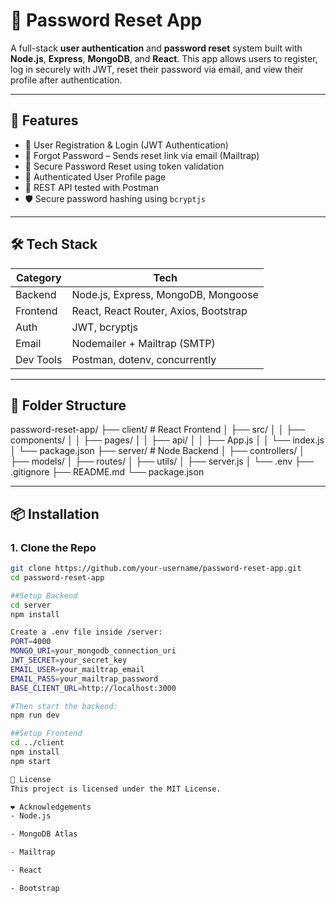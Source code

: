 # 🔐 Password Reset App

A full-stack **user authentication** and **password reset** system built with **Node.js**, **Express**, **MongoDB**, and **React**. This app allows users to register, log in securely with JWT, reset their password via email, and view their profile after authentication.

---

## 🚀 Features

- 🔐 User Registration & Login (JWT Authentication)
- 📧 Forgot Password – Sends reset link via email (Mailtrap)
- 🔄 Secure Password Reset using token validation
- 👤 Authenticated User Profile page
- 🧪 REST API tested with Postman
- 🛡️ Secure password hashing using `bcryptjs`

---

## 🛠️ Tech Stack

| Category   | Tech                               |
|------------|------------------------------------|
| Backend    | Node.js, Express, MongoDB, Mongoose |
| Frontend   | React, React Router, Axios, Bootstrap |
| Auth       | JWT, bcryptjs                      |
| Email      | Nodemailer + Mailtrap (SMTP)       |
| Dev Tools  | Postman, dotenv, concurrently      |

---

## 📂 Folder Structure

password-reset-app/
├── client/ # React Frontend
│ ├── src/
│ │ ├── components/
│ │ ├── pages/
│ │ ├── api/
│ │ ├── App.js
│ │ └── index.js
│ └── package.json
├── server/ # Node Backend
│ ├── controllers/
│ ├── models/
│ ├── routes/
│ ├── utils/
│ ├── server.js
│ └── .env
├── .gitignore
├── README.md
└── package.json


---

## 📦 Installation

### 1. Clone the Repo

```bash
git clone https://github.com/your-username/password-reset-app.git
cd password-reset-app

##Setup Backend
cd server
npm install

Create a .env file inside /server:
PORT=4000
MONGO_URI=your_mongodb_connection_uri
JWT_SECRET=your_secret_key
EMAIL_USER=your_mailtrap_email
EMAIL_PASS=your_mailtrap_password
BASE_CLIENT_URL=http://localhost:3000

#Then start the backend:
npm run dev

##Setup Frontend
cd ../client
npm install
npm start

📝 License
This project is licensed under the MIT License.

❤️ Acknowledgements
- Node.js

- MongoDB Atlas

- Mailtrap

- React

- Bootstrap

